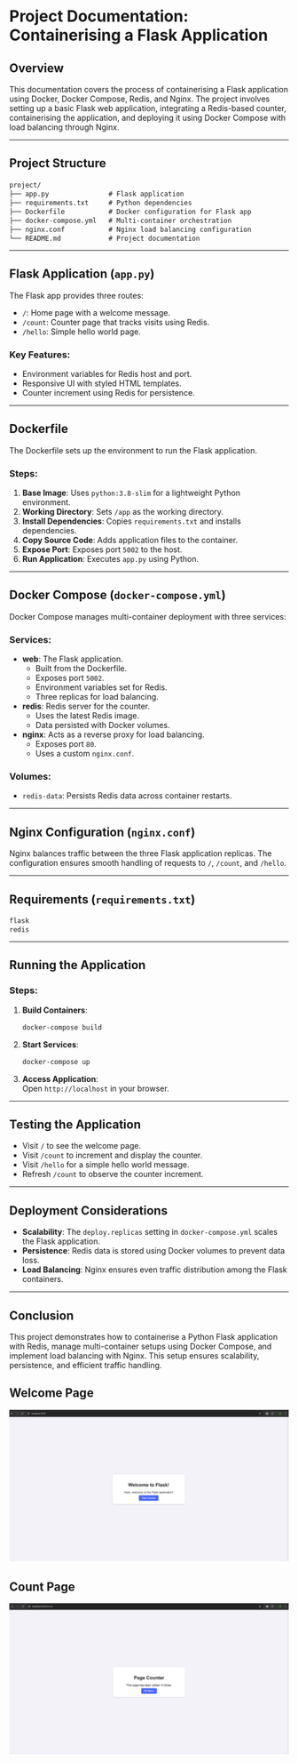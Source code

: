 # Project Documentation: Containerising a Flask Application

## Overview

This documentation covers the process of containerising a Flask application using Docker, Docker Compose, Redis, and Nginx. The project involves setting up a basic Flask web application, integrating a Redis-based counter, containerising the application, and deploying it using Docker Compose with load balancing through Nginx.

---

## Project Structure

```
project/
├── app.py               # Flask application
├── requirements.txt     # Python dependencies
├── Dockerfile           # Docker configuration for Flask app
├── docker-compose.yml   # Multi-container orchestration
├── nginx.conf           # Nginx load balancing configuration
└── README.md            # Project documentation
```

---

## Flask Application (`app.py`)

The Flask app provides three routes:

- `/`: Home page with a welcome message.
- `/count`: Counter page that tracks visits using Redis.
- `/hello`: Simple hello world page.

### Key Features:

- Environment variables for Redis host and port.
- Responsive UI with styled HTML templates.
- Counter increment using Redis for persistence.

---

## Dockerfile

The Dockerfile sets up the environment to run the Flask application.

### Steps:

1. **Base Image**: Uses `python:3.8-slim` for a lightweight Python environment.
2. **Working Directory**: Sets `/app` as the working directory.
3. **Install Dependencies**: Copies `requirements.txt` and installs dependencies.
4. **Copy Source Code**: Adds application files to the container.
5. **Expose Port**: Exposes port `5002` to the host.
6. **Run Application**: Executes `app.py` using Python.

---

## Docker Compose (`docker-compose.yml`)

Docker Compose manages multi-container deployment with three services:

### Services:

- **web**: The Flask application.
  - Built from the Dockerfile.
  - Exposes port `5002`.
  - Environment variables set for Redis.
  - Three replicas for load balancing.
- **redis**: Redis server for the counter.
  - Uses the latest Redis image.
  - Data persisted with Docker volumes.
- **nginx**: Acts as a reverse proxy for load balancing.
  - Exposes port `80`.
  - Uses a custom `nginx.conf`.

### Volumes:

- `redis-data`: Persists Redis data across container restarts.

---

## Nginx Configuration (`nginx.conf`)

Nginx balances traffic between the three Flask application replicas. The configuration ensures smooth handling of requests to `/`, `/count`, and `/hello`.

---

## Requirements (`requirements.txt`)

```
flask
redis
```

---

## Running the Application

### Steps:

1. **Build Containers**:
   ```bash
   docker-compose build
   ```
2. **Start Services**:
   ```bash
   docker-compose up
   ```
3. **Access Application**:  
   Open `http://localhost` in your browser.

---

## Testing the Application

- Visit `/` to see the welcome page.
- Visit `/count` to increment and display the counter.
- Visit `/hello` for a simple hello world message.
- Refresh `/count` to observe the counter increment.

---

## Deployment Considerations

- **Scalability**: The `deploy.replicas` setting in `docker-compose.yml` scales the Flask application.
- **Persistence**: Redis data is stored using Docker volumes to prevent data loss.
- **Load Balancing**: Nginx ensures even traffic distribution among the Flask containers.

---

## Conclusion

This project demonstrates how to containerise a Python Flask application with Redis, manage multi-container setups using Docker Compose, and implement load balancing with Nginx. This setup ensures scalability, persistence, and efficient traffic handling.

## Welcome Page

![info](./images/welcome-page.png)

## Count Page

![info](./images/count-page.png)
